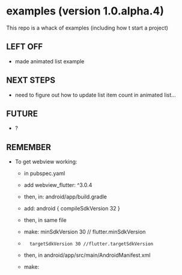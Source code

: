 # examples (version 1.0.alpha.4)
This repo is a whack of examples (including how t start a project)

## LEFT OFF
* made animated list example

## NEXT STEPS 
  * need to figure out how to update list item count in animated list...

## FUTURE
  * ?

## REMEMBER
* To get webview working:
    + in pubspec.yaml
    + add webview_flutter: ^3.0.4
    
    + then, in: android/app/build.gradle
    + add: android { compileSdkVersion 32 }
    + then, in same file
    + make: minSdkVersion 30 // flutter.minSdkVersion
    +       targetSdkVersion 30 //flutter.targetSdkVersion

    + then, in android/app/src/main/AndroidManifest.xml
    + make: <uses-permission android:name="android.permission.INTERNET"/>   

